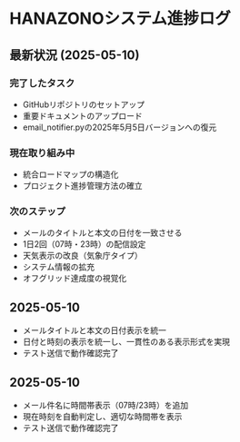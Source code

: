# HANAZONOシステム進捗ログ

## 最新状況 (2025-05-10)

### 完了したタスク
- GitHubリポジトリのセットアップ
- 重要ドキュメントのアップロード
- email_notifier.pyの2025年5月5日バージョンへの復元

### 現在取り組み中
- 統合ロードマップの構造化
- プロジェクト進捗管理方法の確立

### 次のステップ
- メールのタイトルと本文の日付を一致させる
- 1日2回（07時・23時）の配信設定
- 天気表示の改良（気象庁タイプ）
- システム情報の拡充
- オフグリッド達成度の視覚化

## 2025-05-10
- メールタイトルと本文の日付表示を統一
- 日付と時刻の表示を統一し、一貫性のある表示形式を実現
- テスト送信で動作確認完了

## 2025-05-10
- メール件名に時間帯表示（07時/23時）を追加
- 現在時刻を自動判定し、適切な時間帯を表示
- テスト送信で動作確認完了
